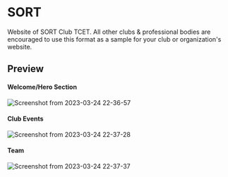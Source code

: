 # SORT
Website of SORT Club TCET. All other clubs & professional bodies are encouraged to use this format as a sample for your club or organization's website. 


## Preview
#### Welcome/Hero Section
![Screenshot from 2023-03-24 22-36-57](https://user-images.githubusercontent.com/55846983/227738298-80a30f76-4874-43c1-b478-0bdcfec6974e.png)

#### Club Events
![Screenshot from 2023-03-24 22-37-28](https://user-images.githubusercontent.com/55846983/227738304-e2a28da2-0a1a-4e27-b152-00f574ef09a9.png)

#### Team
![Screenshot from 2023-03-24 22-37-37](https://user-images.githubusercontent.com/55846983/227738307-8517b3d1-dede-4c7b-8be6-1a2f2e6d2e07.png)
